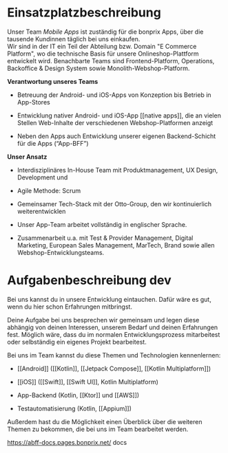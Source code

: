 # Einsatzplatzbeschreibung

Unser Team _Mobile Apps_ ist zuständig für die bonprix Apps, über die tausende Kundinnen täglich bei uns einkaufen.  
Wir sind in der IT ein Teil der Abteilung bzw. Domain "E Commerce Platform", wo die technische Basis für unsere Onlineshop-Plattform entwickelt wird. Benachbarte Teams sind Frontend-Platform, Operations, Backoffice & Design System sowie Monolith-Webshop-Platform.


**Verantwortung unseres Teams**

- Betreuung der Android- und iOS-Apps von Konzeption bis Betrieb in App-Stores
    
- Entwicklung nativer Android- und iOS-App [[native apps]], die an vielen Stellen Web-Inhalte der verschiedenen Webshop-Platformen anzeigt
    
- Neben den Apps auch Entwicklung unserer eigenen Backend-Schicht für die Apps (“App-BFF”)
    

**Unser Ansatz**

- Interdisziplinäres In-House Team mit Produktmanagement, UX Design, Development und
    
- Agile Methode: Scrum
    
- Gemeinsamer Tech-Stack mit der Otto-Group, den wir kontinuierlich weiterentwicklen
    
- Unser App-Team arbeitet vollständig in englischer Sprache.
    
- Zusammenarbeit u.a. mit Test & Provider Management, Digital Marketing, European Sales Management, MarTech, Brand sowie allen Webshop-Entwicklungsteams.
    

# Aufgabenbeschreibung dev

Bei uns kannst du in unsere Entwicklung eintauchen. Dafür wäre es gut, wenn du hier schon Erfahrungen mitbringst.

Deine Aufgabe bei uns besprechen wir gemeinsam und legen diese abhängig von deinen Interessen, unserem Bedarf und deinen Erfahrungen fest. Möglich wäre, dass du im normalen Entwicklungsprozess mitarbeitest oder selbständig ein eigenes Projekt bearbeitest.

Bei uns im Team kannst du diese Themen und Technologien kennenlernen:

- [[Android]] ([[Kotlin]], [[Jetpack Compose]], [[Kotlin Multiplatform]])
    
- [[iOS]] ([[Swift]], [[Swift UI]], Kotlin Multiplatform)
    
- App-Backend (Kotlin, [[Ktor]] und [[AWS]])
    
- Testautomatisierung (Kotlin, [[Appium]])
    

Außerdem hast du die Möglichkeit einen Überblick über die weiteren Themen zu bekommen, die bei uns im Team bearbeitet werden.

https://abff-docs.pages.bonprix.net/
docs